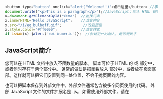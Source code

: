 ﻿```javaScript
<button type="button" onclick="alert('Welcome!')">点击这里</button> //事件
document.write("<p>This is a paragraph</p>");//JavaScript：写入 HTML 输出
x=document.getElementById("demo")  //查找元素
x.innerHTML="Hello JavaScript";    //改变内容
x.src="/i/eg_bulboff.gif";			//改变图像
x.style.color="#ff0000";           //改变样式
if isNaN(x) {alert("Not Numeric")};  //验证用户的输入。是否是数字
```


## JavaScript简介
您可以在 HTML 文档中放入不限数量的脚本。
脚本可位于 HTML 的 <body> 或 <head> 部分中，或者同时存在于两个部分中。
通常的做法是把函数放入 <head> 部分中，或者放在页面底部。这样就可以把它们安置到同一处位置，不会干扰页面的内容。

也可以把脚本保存到外部文件中。外部文件通常包含被多个网页使用的代码。
外部 JavaScript 文件的文件扩展名是 .js。
如需使用外部文件，请在 <script> 标签的 "src" 属性中设置该 .js 文件：


请使用 document.write() 仅仅向文档输出写内容。
如果在文档已完成加载后执行 document.write，整个 HTML 页面将被覆盖：




JavaScript 对大小写敏感。
JavaScript 对大小写是敏感的。
当编写 JavaScript 语句时，请留意是否关闭大小写切换键。
函数 getElementById 与 getElementbyID 是不同的。
同样，变量 myVariable 与 MyVariable 也是不同的。



对代码行进行折行
您可以在文本字符串中使用反斜杠对代码行进行换行。下面的例子会正确地显示：
document.write("Hello \
World!");





##JavaScript 变量
与代数一样，JavaScript 变量可用于存放值（比如 x=2）和表达式（比如 z=x+y）。
    变量必须以字母开头
    变量也能以 $ 和 _ 符号开头（不过我们不推荐这么做）
    变量名称对大小写敏感（y 和 Y 是不同的变量）
提示：JavaScript 语句和 JavaScript 变量都对大小写敏感。

您可以在一条语句中声明很多变量。该语句以 var 开头，并使用逗号分隔变量即可：
var name="Gates", age=56, job="CEO";
声明也可横跨多行：
var name="Gates",
age=56,
job="CEO";


Value = undefined
在计算机程序中，经常会声明无值的变量。未使用值来声明的变量，其值实际上是 undefined。
在执行过以下语句后，变量 carname 的值将是 undefined：
var carname;


### 重新声明 JavaScript 变量
如果重新声明 JavaScript 变量，该变量的值不会丢失：
在以下两条语句执行后，变量 carname 的值依然是 "Volvo"：
var carname="Volvo";
var carname;

### JavaScript 拥有动态类型
JavaScript 拥有动态类型。这意味着相同的变量可用作不同的类型

1. JavaScript 字符串
字符串是存储字符（比如 "Bill Gates"）的变量。
字符串可以是引号中的任意文本。您可以使用单引号或双引号
您可以在字符串中使用引号，只要不匹配包围字符串的引号即可

2. JavaScript 数字
JavaScript 只有一种数字类型。数字可以带小数点，也可以不带


3. JavaScript 布尔
布尔（逻辑）只能有两个值：true 或 false。

4. JavaScript 数组
下面的代码创建名为 cars 的数组：
var cars=new Array();
cars[0]="Audi";
cars[1]="BMW";
cars[2]="Volvo";

或者 (condensed array):
var cars=new Array("Audi","BMW","Volvo");
或者 (literal array):
var cars=["Audi","BMW","Volvo"];

### JavaScript 对象
对象由花括号分隔。在括号内部，对象的属性以名称和值对的形式 (name : value) 来定义。属性由逗号分隔：
var person={firstname:"Bill", lastname:"Gates", id:5566};
上面例子中的对象 (person) 有三个属性：firstname、lastname 以及 id。
空格和折行无关紧要。声明可横跨多行：
var person={
firstname : "Bill",
lastname  : "Gates",
id        :  5566
};
对象属性有两种寻址方式：
name=person.lastname;
name=person["lastname"];

Undefined 和 Null
Undefined 这个值表示变量不含有值。
可以通过将变量的值设置为 null 来清空变量。


声明变量类型
当您声明新变量时，可以使用关键词 "new" 来声明其类型：
var carname=new String;
var x=      new Number;
var y=      new Boolean;
var cars=   new Array;
var person= new Object;
JavaScript 变量均为对象。当您声明一个变量时，就创建了一个新的对象。




## JavaScript 对象

JavaScript 中的所有事物都是对象：字符串、数字、数组、日期，等等。
在 JavaScript 中，对象是拥有属性和方法的数据。

### 属性和方法
属性是与对象相关的值。
方法是能够在对象上执行的动作。
JavaScript 中的对象
在 JavaScript 中，对象是数据（变量），拥有属性和方法。
当您像这样声明一个 JavaScript 变量时：
var txt = "Hello";
您实际上已经创建了一个 JavaScript 字符串对象。字符串对象拥有内建的属性 length。对于上面的字符串来说，length 的值是 5。字符串对象同时拥有若干个内建的方法。
属性：
txt.length=5
方法：
txt.indexOf()
txt.replace()
txt.search()
提示：在面向对象的语言中，属性和方法常被称为对象的成员。


### 创建 JavaScript 对象
JavaScript 中的几乎所有事务都是对象：字符串、数字、数组、日期、函数，等等。
你也可以创建自己的对象。
本例创建名为 "person" 的对象，并为其添加了四个属性：
实例
person=new Object();
person.firstname="Bill";
person.lastname="Gates";
person.age=56;
person.eyecolor="blue";
创建新 JavaScript 对象有很多不同的方法，并且您还可以向已存在的对象添加属性和方法。

### 访问对象的方法
您可以通过下面的语法调用方法：
objectName.methodName()




## JavaScript 函数

可以在某事件发生时直接调用函数（比如当用户点击按钮时），并且可由 JavaScript 在任何位置进行调用。
提示：JavaScript 对大小写敏感。关键词 function 必须是小写的，并且必须以与函数名称相同的大小写来调用函数。



### 带有返回值的函数
有时，我们会希望函数将值返回调用它的地方。
通过使用 return 语句就可以实现。	
在使用 return 语句时，函数会停止执行，并返回指定的值
整个 JavaScript 并不会停止执行，仅仅是函数。JavaScript 将继续执行代码，从调用函数的地方。
函数调用将被返回值取代：
var myVar=myFunction();
即使不把它保存为变量，您也可以使用返回值：
document.getElementById("demo").innerHTML=myFunction();
您可以使返回值基于传递到函数中的参数
function myFunction(a,b)
{
return a*b;
}

在您仅仅希望退出函数时 ，也可使用 return 语句。返回值是可选的






### 局部 JavaScript 变量
在 JavaScript 函数内部声明的变量（使用 var）是局部变量，所以只能在函数内部访问它。（该变量的作用域是局部的）。
您可以在不同的函数中使用名称相同的局部变量，因为只有声明过该变量的函数才能识别出该变量。
只要函数运行完毕，本地变量就会被删除。
### 全局 JavaScript 变量
在函数外声明的变量是全局变量，网页上的所有脚本和函数都能访问它。


### JavaScript 变量的生存期
JavaScript 变量的生命期从它们被声明的时间开始。
局部变量会在函数运行以后被删除。
全局变量会在页面关闭后被删除。



### 向未声明的 JavaScript 变量来分配值
如果您把值赋给尚未声明的变量，该变量将被自动作为全局变量声明。
这条语句：
carname="Volvo";
将声明一个全局变量 carname，即使它在函数内执行。


## JavaScript 运算符


### JavaScript 算术运算符
算术运算符用于执行变量与/或值之间的算术运算。
给定 y=5，下面的表格解释了这些算术运算符：
运算符 	描述 	例子 	结果
+ 	加 	x=y+2 	x=7
- 	减 	x=y-2 	x=3
* 	乘 	x=y*2 	x=10
/ 	除 	x=y/2 	x=2.5
% 	求余数 (保留整数) 	x=y%2 	x=1
++ 	累加 	x=++y 	x=6
-- 	递减 	x=--y 	x=4


### JavaScript 赋值运算符
赋值运算符用于给 JavaScript 变量赋值。
给定 x=10 和 y=5，下面的表格解释了赋值运算符：
运算符 	例子 	等价于 	结果
= 	x=y 	  	x=5
+= 	x+=y 	x=x+y 	x=15
-= 	x-=y 	x=x-y 	x=5
*= 	x*=y 	x=x*y 	x=50
/= 	x/=y 	x=x/y 	x=2
%= 	x%=y 	x=x%y 	x=0


如果把数字与字符串相加，结果将成为字符串。

## JavaScript 比较和逻辑运算符

### 比较运算符

比较运算符在逻辑语句中使用，以测定变量或值是否相等。
给定 x=5，下面的表格解释了比较运算符：
运算符 	描述 	例子
== 	等于 	x==8 为 false
=== 	全等（值和类型） 	x===5 为 true；x==="5" 为 false
!= 	不等于 	x!=8 为 true
> 	大于 	x>8 为 false
< 	小于 	x<8 为 true
>= 	大于或等于 	x>=8 为 false
<= 	小于或等于 	x<=8 为 true

如何使用
可以在条件语句中使用比较运算符对值进行比较，然后根据结果来采取行动：
if (age<18) document.write("Too young");



### 逻辑运算符

逻辑运算符用于测定变量或值之间的逻辑。
给定 x=6 以及 y=3，下表解释了逻辑运算符：
运算符 	描述 	例子
&& 	and 	(x < 10 && y > 1) 为 true
|| 	or 	(x==5 || y==5) 为 false
! 	not 	!(x==y) 为 true

### 条件运算符
JavaScript 还包含了基于某些条件对变量进行赋值的条件运算符。
语法
variablename=(condition)?value1:value2 
例子
greeting=(visitor=="PRES")?"Dear President ":"Dear ";
如果变量 visitor 中的值是 "PRES"，则向变量 greeting 赋值 "Dear President "，否则赋值 "Dear"。


## JavaScript If...Else 语句



条件语句用于基于不同的条件来执行不同的动作。
条件语
通常在写代码时，您总是需要为不同的决定来执行不同的动作。您可以在代码中使用条件语句来完成该任务。

在 JavaScript 中，我们可使用以下条件语句：

- **if 语句** - 只有当指定条件为 true 时，使用该语句来执行代码
- **if...else 语句** - 当条件为 true 时执行代码，当条件为 false 时执行其他代码
-  **if...else if....else 语句** - 使用该语句来选择多个代码块之一来执行
-  **switch 语句** - 使用该语句来选择多个代码块之一来执行

## JavaScript Switch 语句


switch 语句用于基于不同的条件来执行不同的动作。
JavaScript Switch 语句

请使用 switch 语句来选择要执行的多个代码块之一。
语法
```javasScript
switch(n)
{
case 1:
  执行代码块 1
  break;
case 2:
  执行代码块 2
  break;
default:
  n 与 case 1 和 case 2 不同时执行的代码
}
```
工作原理：首先设置表达式 n（通常是一个变量）。随后表达式的值会与结构中的每个 case 的值做比较。如果存在匹配，则与该 case 关联的代码块会被执行。请使用 break 来阻止代码自动地向下一个 case 运行。
实例

显示今日的周名称。请注意 Sunday=0, Monday=1, Tuesday=2, 等等：
```javaScript
    var day=new Date().getDay();
    switch (day)
    {
    case 0:
      x="Today it's Sunday";
      break;
    case 1:
      x="Today it's Monday";
      break;
    case 2:
      x="Today it's Tuesday";
      break;
    case 3:
      x="Today it's Wednesday";
      break;
    case 4:
      x="Today it's Thursday";
      break;
    case 5:
      x="Today it's Friday";
      break;
    case 6:
      x="Today it's Saturday";
      break;
    } 
```
efault 关键词

请使用 default 关键词来规定匹配不存在时做的事情

##  JavaScript For 循环



循环可以将代码块执行指定的次数。
JavaScript 循环

如果您希望一遍又一遍地运行相同的代码，并且每次的值都不同，那么使用循环是很方便的。

    for (var i=0;i<cars.length;i++)
    {
        document.write(cars[i] + "<br>");
    }


### 不同类型的循环

JavaScript 支持不同类型的循环：

-   for - 循环代码块一定的次数
-   for/in - 循环遍历对象的属性
-   while - 当指定的条件为 true 时循环指定的代码块
-   do/while - 同样当指定的条件为 true 时循环指定的代码块

##### For 循环

for 循环是您在希望创建循环时常会用到的工具。
下面是 for 循环的语法：
for (语句 1; 语句 2; 语句 3)
  {
  被执行的代码块
  }

语句 1 在循环（代码块）开始前执行
语句 2 定义运行循环（代码块）的条件
语句 3 在循环（代码块）已被执行之后执行
实例
    for (var i=0; i<5; i++)
    {
      x=x + "The number is " + i + "<br>";
    }
从上面的例子中，您可以看到：
Statement 1 在循环开始之前设置变量 (var i=0)。
Statement 2 定义循环运行的条件（i 必须小于 5）。
Statement 3 在每次代码块已被执行后增加一个值 (i++)。

语句 1
通常我们会使用语句 1 初始化循环中所用的变量 (var i=0)。
语句 1 是可选的，也就是说不使用语句 1 也可以。
您可以在语句 1 中初始化任意（或者多个）值：
实例:

    for (var i=0,len=cars.length; i<len; i++)
    {
    document.write(cars[i] + "<br>");
    }

同时您还可以省略语句 1（比如在循环开始前已经设置了值时）：
实例:

    var i=2,len=cars.length;
    for (; i<len; i++)
    {
    document.write(cars[i] + "<br>");
    }

语句 2
通常语句 2 用于评估初始变量的条件。
语句 2 同样是可选的。
如果语句 2 返回 true，则循环再次开始，如果返回 false，则循环将结束。

提示：如果您省略了语句 2，那么必须在循环内提供 break。否则循环就无法停下来。这样有可能令浏览器崩溃。请在本教程稍后的章节阅读有关 break 的内容。

语句 3
通常语句 3 会增加初始变量的值。
语句 3 也是可选的。
语句 3 有多种用法。增量可以是负数 (i--)，或者更大 (i=i+15)。
语句 3 也可以省略（比如当循环内部有相应的代码时）：
实例:

    var i=0,len=cars.length;
    for (; i<len; )
    {
    document.write(cars[i] + "<br>");
    i++;
    }

##### For/In 循环
JavaScript for/in 语句循环遍历对象的属性：
实例
var person={fname:"John",lname:"Doe",age:25};
    
    for (x in person)
    {
       txt=txt + person[x];
    }

您将在有关 JavaScript 对象的章节学到更多有关 for / in 循环的知识。
##### While 循环
我们将在下一章为您讲解 while 循环和 do/while 循环。



## JavaScript While 循环



只要指定条件为 true，循环就可以一直执行代码。
### while 循环

While 循环会在指定条件为真时循环执行代码块。
语法

    while (条件)
      {
      需要执行的代码
      }

实例

本例中的循环将继续运行，只要变量 i 小于 5：

    while (i<5)
      {
      x=x + "The number is " + i + "<br>";
      i++;
      }
**提示：如果您忘记增加条件中所用变量的值，该循环永远不会结束。该可能导致浏览器崩溃**

### do/while 循环

do/while 循环是 while 循环的变体。该循环会执行一次代码块，在检查条件是否为真之前，然后如果条件为真的话，就会重复这个循环。
语法

    do
      {
      需要执行的代码
      }
    while (条件);

实例

下面的例子使用 do/while 循环。该循环至少会执行一次，即使条件是 false，隐藏代码块会在条件被测试前执行：

    do
      {
      x=x + "The number is " + i + "<br>";
      i++;
      }
    while (i<5);

别忘记增加条件中所用变量的值，否则循环永远不会结束！
### 比较 for 和 while

如果您已经阅读了前面那一章关于 for 循环的内容，您会发现 while 循环与 for 循环很像。
for 语句实例
本例中的循环使用 for 循环来显示 cars 数组中的所有值：
    
    cars=["BMW","Volvo","Saab","Ford"];
    var i=0;
    for (;cars[i];)
    {
    document.write(cars[i] + "<br>");
    i++;
    }

while 语句实例

本例中的循环使用使用 while 循环来显示 cars 数组中的所有值：

    cars=["BMW","Volvo","Saab","Ford"];
    var i=0;
    while (cars[i])
    {
    document.write(cars[i] + "<br>");
    i++;
    }

## JavaScript Break 和 Continue 语句

break 语句用于跳出循环。
continue 用于跳过循环中的一个迭代。
### Break 语句

我们已经在本教程稍早的章节中见到过 break 语句。它用于跳出 switch() 语句。

break 语句可用于跳出循环。

break 语句跳出循环后，会继续执行该循环之后的代码（如果有的话）：
实例

    for (i=0;i<10;i++)
      {
      if (i==3)
        {
        break;
        }
      x=x + "The number is " + i + "<br>";
      }
由于这个 if 语句只有一行代码，所以可以省略花括号：

    for (i=0;i<10;i++)
      {
      if (i==3) break;
      x=x + "The number is " + i + "<br>";
      }
### Continue 语句

continue 语句中断循环中的迭代，如果出现了指定的条件，然后继续循环中的下一个迭代。

该例子跳过了值 3：
实例

    for (i=0;i<=10;i++)
     {
     if (i==3) continue;
      x=x + "The number is " + i + "<br>";
      }
### JavaScript 标签

正如您在 switch 语句那一章中看到的，可以对 JavaScript 语句进行标记。

如需标记 JavaScript 语句，请在语句之前加上冒号：
label:
语句

break 和 continue 语句仅仅是能够跳出代码块的语句。
语法

break labelname;

continue labelname;

continue 语句（带有或不带标签引用）只能用在循环中。
break 语句（不带标签引用），只能用在循环或 switch 中。

通过标签引用，break 语句可用于跳出任何 JavaScript 代码块：
实例

    cars=["BMW","Volvo","Saab","Ford"];
    list:
    {
    document.write(cars[0] + "<br>");
    document.write(cars[1] + "<br>");
    document.write(cars[2] + "<br>");
    break list;
    document.write(cars[3] + "<br>");
    document.write(cars[4] + "<br>");
    document.write(cars[5] + "<br>");
    }

## JavaScript 错误 - Throw、Try 和 Catch



try 语句测试代码块的错误。

catch 语句处理错误。

throw 语句创建自定义错误。
### 错误一定会发生

当 JavaScript 引擎执行 JavaScript 代码时，会发生各种错误：

可能是语法错误，通常是程序员造成的编码错误或错别字。

可能是拼写错误或语言中缺少的功能（可能由于浏览器差异）。

可能是由于来自服务器或用户的错误输出而导致的错误。

当然，也可能是由于许多其他不可预知的因素。
### JavaScript 抛出错误

当错误发生时，当事情出问题时，JavaScript 引擎通常会停止，并生成一个错误消息。

描述这种情况的技术术语是：JavaScript 将抛出一个错误。
JavaScript 测试和捕捉

try 语句允许我们定义在执行时进行错误测试的代码块。

catch 语句允许我们定义当 try 代码块发生错误时，所执行的代码块。

JavaScript 语句 try 和 catch 是成对出现的。
语法

    try
      {
      //在这里运行代码
      }
    catch(err)
      {
      //在这里处理错误
      }

实例

在下面的例子中，我们故意在 try 块的代码中写了一个错字。

catch 块会捕捉到 try 块中的错误，并执行代码来处理它。


```html
<!DOCTYPE html>
<html>
<head>
<script>
var txt="";
function message()
{
try
  {
  adddlert("Welcome guest!");
  }
catch(err)
  {
  txt="There was an error on this page.\n\n";
  txt+="Error description: " + err.message + "\n\n";
  txt+="Click OK to continue.\n\n";
  alert(txt);
  }
}
</script>
</head>

<body>
<input type="button" value="View message" onclick="message()">
</body>

</html>
```
亲自试一试
Throw 语句

throw 语句允许我们创建自定义错误。

正确的技术术语是：创建或抛出异常（exception）。

如果把 throw 与 try 和 catch 一起使用，那么您能够控制程序流，并生成自定义的错误消息。
语法

throw exception

异常可以是 JavaScript 字符串、数字、逻辑值或对象。
实例

本例检测输入变量的值。如果值是错误的，会抛出一个异常（错误）。catch 会捕捉到这个错误，并显示一段自定义的错误消息：
```javaScript 
<script>
function myFunction()
{
try
  {
  var x=document.getElementById("demo").value;
  if(x=="")    throw "empty";
  if(isNaN(x)) throw "not a number";
  if(x>10)     throw "too high";
  if(x<5)      throw "too low";
  }
catch(err)
  {
  var y=document.getElementById("mess");
  y.innerHTML="Error: " + err + ".";
  }
}
</script>

<h1>My First JavaScript</h1>
<p>Please input a number between 5 and 10:</p>
<input id="demo" type="text">
<button type="button" onclick="myFunction()">Test Input</button>
<p id="mess"></p>
```
请注意，如果 getElementById 函数出错，上面的例子也会抛出一个错误。


